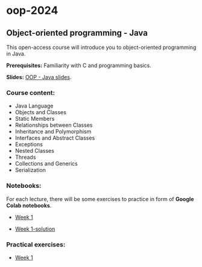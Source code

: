 # oop-2024

## Object-oriented programming - Java

This open-access course will introduce you to object-oriented programming in Java.

**Prerequisites:** Familiarity with C and programming basics.

**Slides:** [OOP - Java slides](https://www.ms.sapientia.ro/~manyi/teaching/oop/oop_java.pdf).

### Course content:

- Java Language
- Objects and Classes
- Static Members
- Relationships between Classes
- Inheritance and Polymorphism
- Interfaces and Abstract Classes
- Exceptions
- Nested Classes
- Threads
- Collections and Generics
- Serialization



### Notebooks:

For each lecture, there will be some exercises to practice in form of **Google Colab notebooks**.

- [Week 1](https://github.com/margitantal68/oop-2024/blob/main/notebooks/oop-java-1-introduction-original.ipynb) 

- [Week 1-solution](https://github.com/margitantal68/oop-2024/blob/main/notebooks/oop-java-1-introduction-solution.ipynb)


### Practical exercises:

- [Week 1](https://github.com/margitantal68/oop-2024/blob/main/practical-exercises/OOP_LAB1.pdf)
